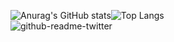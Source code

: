 ![Anurag's GitHub stats](https://github-readme-stats.vercel.app/api?username=vrcvieira&show_icons=true&theme=gruvbox&hide=issues&height=350)![Top Langs](https://github-readme-stats.vercel.app/api/top-langs/?username=vrcvieira&theme=gruvbox&layout=compact&height=350)
<br>
![github-readme-twitter](https://github-readme-twitter.gazf.vercel.app/api?id=vrcvieira&layout=wide)
